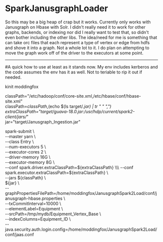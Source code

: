 # SparkJanusgraphLoader

So this may be a big heap of crap but it works. Currently only works with Janusgraph on Hbase with Solr. I didn't really need it to work for other graphs, backends, or indexing nor did I really want to test that, so didn't even bother including the other libs. The idea/need for me is something that can take orc files that each represent a type of vertex or edge from hdfs and shove it into a graph. Not a whole lot to it. I do plan on attempting to move the graph work off of the driver to the executors at some point.

--------------------------------------------------------------------------------------------------------------------------------
#A quick how to use at least as it stands now. My env includes kerberos and the code assumes the env has it as well. Not to teriable to rip it out if needed.

kinit moddingfox

classPath="/etc/hadoop/conf/core-site.xml,/etc/hbase/conf/hbase-site.xml"\
classPath=${classPath},$(echo $(ls target/*.jar) | tr " " ",")\
extraClassPath="target/guava-18.0.jar:/usr/hdp/current/spark2-client/jars/*"\
jar="target/Janusgraph_Ingestion.jar"

spark-submit \\\
--master yarn \\\
--class Entry \\\
--num-executors 5 \\\
--executor-cores 2 \\\
--driver-memory 16G \\\
--executor-memory 8G \\\
--conf spark.driver.extraClassPath=${extraClassPath} \\\
--conf spark.executor.extraClassPath=${extraClassPath} \\\
--jars ${classPath} \\\
${jar} \\\
--graphPropertiesFilePath=/home/moddingfox/JanusgraphSpark2Load/conf/janusgraph-hbase.properties \\\
--txCommitInterval=10000 \\\
--elementLabel=Equipment \\\
--srcPath=/tmp/mydb/Equipment_Vertex_Base \\\
--indexColumns=Equipment_ID \\\
--java.security.auth.login.config=/home/moddingfox/JanusgraphSpark2Load/conf/jaas.conf
